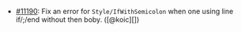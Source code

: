 * [#11190](https://github.com/rubocop/rubocop/pull/11190): Fix an error for `Style/IfWithSemicolon` when one using line if/;/end without then boby. ([@koic][])

